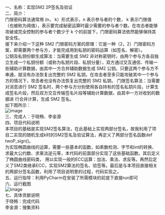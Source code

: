 一、名称：实现SM2 2P签名及验证  
二、简介：  
门限密码算法通常用 (n， k）形式表示，n 表示参与者的个数， k 表示门限值（也被称为阈值），表示要完成秘密运算时最少需要的参与者个数。在攻击者能够攻破或完全控制的参与者个数少于
k 个的前提下，门限密码算法依然能够保持其安全性。  
   接下来介绍一下这种 SM2 门限密码方案的原理：它是一种（2，2）门限密码方案，即需要两个参与方，才能完成用到私钥的密码运算（如签名、解密）。  
公钥及私钥份额生成算法：当需要生成 SM2 非对称密钥时，由两个参与方各自独立生成一个私钥份额（或称为私钥片段、私钥分量），双方通过交互通信、传输一些辅助计算数据，由其中一方合并辅助数据生成 SM2 公钥。只要这两个参与方不串通，就没有办法恢复出完整的 SM2 私钥。在攻击者至多只能攻破其中一个参与方的情况下，攻击者也没有办法恢复出完整的 SM2 私钥。
门限签名算法：当需要对消息进行 SM2 签名时，两个参与方分别使用各自持有的签名私钥片段，计算生成签名片段，然后双方交互传输签名片段等辅助计算数据，由其中一方对收到的数据进
行合并计算，生成 SM2 签名。  
如下图所示：  
 ![image](https://github.com/yuuu218/Innovation-pioneering/blob/main/image/sm2_13.png)  
三、完成人：于晓畅、李金源    
四、项目代码说明  
本项目的基础是实现SM2签名算法，在此基础上实现两部分签名，故我利用了项目二实现的随机生成k时的SM2签名及验证算法，再定义了两部分签名函数def twoP_sign()。  
为实现椭圆曲线的运算，需要一些基本的函数，如素数检测、字节和int的转换、求最大公约数、求乘法逆元等，本代码的前面部分实现了这些基础函数。其后定义了椭圆曲线密码类，
用以实现一般的ECC运算：加法、乘法、求反等。再然后定义了SM2类继承ECC，实现SM2算法的签名、验签等。最后是与本项目直接相关的两部分签名函数，利用了项目说明里的过程，代码实现之。  
五、运行指导：利用PyCharm在安装了所需模块的前提下直接run即可  
六、运行截图  
![image](https://github.com/yuuu218/Innovation-pioneering/blob/main/image/sm2_14.png)  
七、具体贡献说明  
于晓畅：完成代码  
李金源：搜集资料 
